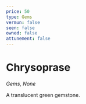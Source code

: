 ```yaml
---
price: 50
type: Gems
vermun: false
seen: false
owned: false
attunement: false
---
```

# Chrysoprase

*Gems, None*

A translucent green gemstone.